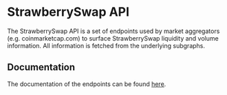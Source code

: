 # StrawberrySwap API

The StrawberrySwap API is a set of endpoints used by market aggregators (e.g. coinmarketcap.com) to surface StrawberrySwap liquidity
and volume information. All information is fetched from the underlying subgraphs.

## Documentation

The documentation of the endpoints can be found [here](./documentation.md).

